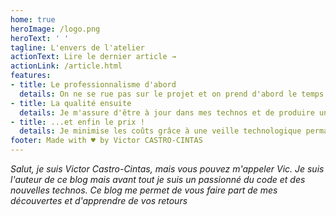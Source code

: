 ```yaml
---
home: true
heroImage: /logo.png
heroText: ' '
tagline: L'envers de l'atelier
actionText: Lire le dernier article →
actionLink: /article.html
features:
- title: Le professionnalisme d'abord
  details: On ne se rue pas sur le projet et on prend d'abord le temps d'en discuter ensemble.
- title: La qualité ensuite
  details: Je m'assure d'être à jour dans mes technos et de produire un code maintenable.
- title: ...et enfin le prix !
  details: Je minimise les coûts grâce à une veille technologique permanente qui me permet d'être a la pointe sur les outils à utiliser.
footer: Made with ♥ by Victor CASTRO-CINTAS
---
```


_Salut, je suis Victor Castro-Cintas, mais vous pouvez m'appeler Vic. Je suis l'auteur de ce blog mais avant tout je suis un passionné du code et des nouvelles technos. Ce blog me permet de vous faire part de mes découvertes et d'apprendre de vos retours_

<br/>